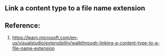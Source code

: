 ## Link a content type to a file name extension

## Reference: 
1. https://learn.microsoft.com/en-us/visualstudio/extensibility/walkthrough-linking-a-content-type-to-a-file-name-extension

